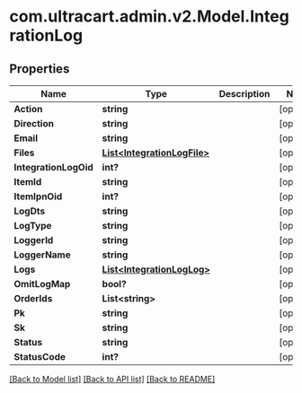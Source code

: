 # com.ultracart.admin.v2.Model.IntegrationLog
## Properties

Name | Type | Description | Notes
------------ | ------------- | ------------- | -------------
**Action** | **string** |  | [optional] 
**Direction** | **string** |  | [optional] 
**Email** | **string** |  | [optional] 
**Files** | [**List&lt;IntegrationLogFile&gt;**](IntegrationLogFile.md) |  | [optional] 
**IntegrationLogOid** | **int?** |  | [optional] 
**ItemId** | **string** |  | [optional] 
**ItemIpnOid** | **int?** |  | [optional] 
**LogDts** | **string** |  | [optional] 
**LogType** | **string** |  | [optional] 
**LoggerId** | **string** |  | [optional] 
**LoggerName** | **string** |  | [optional] 
**Logs** | [**List&lt;IntegrationLogLog&gt;**](IntegrationLogLog.md) |  | [optional] 
**OmitLogMap** | **bool?** |  | [optional] 
**OrderIds** | **List&lt;string&gt;** |  | [optional] 
**Pk** | **string** |  | [optional] 
**Sk** | **string** |  | [optional] 
**Status** | **string** |  | [optional] 
**StatusCode** | **int?** |  | [optional] 


[[Back to Model list]](../README.md#documentation-for-models) [[Back to API list]](../README.md#documentation-for-api-endpoints) [[Back to README]](../README.md)

